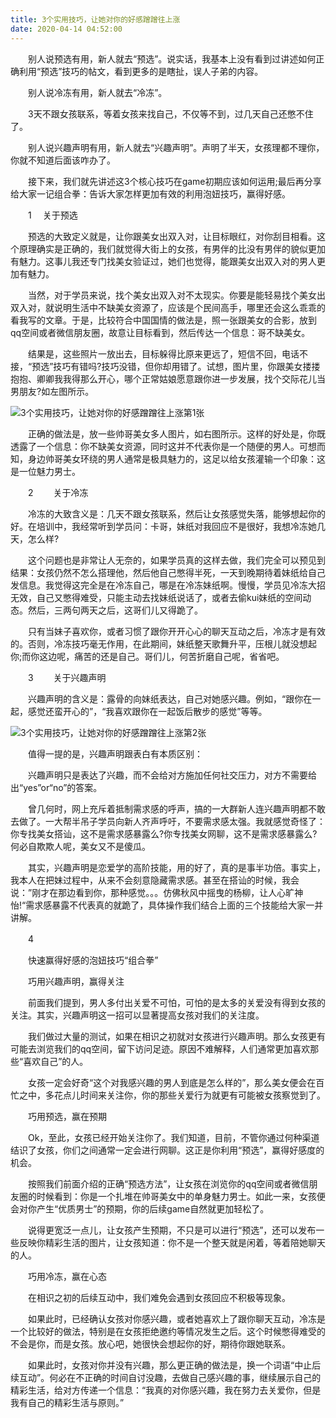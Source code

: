 ```yaml
---
title: 3个实用技巧，让她对你的好感蹭蹭往上涨
date: 2020-04-14 04:52:00
---
```




　　别人说预选有用，新人就去“预选”。说实话，我基本上没有看到过讲述如何正确利用“预选”技巧的帖文，看到更多的是瞎扯，误人子弟的内容。

　　别人说冷冻有用，新人就去“冷冻”。

　　3天不跟女孩联系，等着女孩来找自己，不仅等不到，过几天自己还憋不住了。

　　别人说兴趣声明有用，新人就去“兴趣声明”。声明了半天，女孩理都不理你，你就不知道后面该咋办了。

　　接下来，我们就先讲述这3个核心技巧在game初期应该如何运用;最后再分享给大家一记组合拳：告诉大家怎样更加有效的利用泡妞技巧，赢得好感。

　　1 　关于预选

　　预选的大致定义就是，让你跟美女出双入对，让目标眼红，对你刮目相看。这个原理确实是正确的，我们就觉得大街上的女孩，有男伴的比没有男伴的貌似更加有魅力。这事儿我还专门找美女验证过，她们也觉得，能跟美女出双入对的男人更加有魅力。

　　当然，对于学员来说，找个美女出双入对不太现实。你要是能轻易找个美女出双入对，就说明生活中不缺美女资源了，应该是个民间高手，哪里还会这么乖乖的看我写的文章。于是，比较符合中国国情的做法是，照一张跟美女的合影，放到qq空间或者微信朋友圈，故意让目标看到，然后传达一个信息：哥不缺美女。

　　结果是，这些照片一放出去，目标躲得比原来更远了，短信不回，电话不接，“预选”技巧有错吗?技巧没错，但你却用错了。试想，图片里，你跟美女搂搂抱抱、卿卿我我得那么开心，哪个正常姑娘愿意跟你进一步发展，找个交际花儿当男朋友?如左图所示。

![3个实用技巧，让她对你的好感蹭蹭往上涨第1张](/img/7e9d6d32e232d8dfffc03342b3d18efa.jpg)

　　正确的做法是，放一些帅哥美女多人图片，如右图所示。这样的好处是，你既透露了一个信息：你不缺美女资源，同时这并不代表你是一个随便的男人。可想而知，身边帅哥美女环绕的男人通常是极具魅力的，这足以给女孩灌输一个印象：这是一位魅力男士。

　　2 　　关于冷冻

　　冷冻的大致含义是：几天不跟女孩联系，然后让女孩感觉失落，能够想起你的好。在培训中，我经常听到学员问：卡哥，妹纸对我回应不是很好，我想冷冻她几天，怎么样?

　　这个问题也是非常让人无奈的，如果学员真的这样去做，我们完全可以预见到结果：女孩仍然不怎么搭理他，然后他自己憋得半死，一天到晚期待着妹纸给自己发信息。我觉得这完全是在冷冻自己，哪是在冷冻妹纸啊。慢慢，学员见冷冻大招无效，自己又憋得难受，只能主动去找妹纸说话了，或者去偷kui妹纸的空间动态。然后，三两句两天之后，这哥们儿又得跪了。

　　只有当妹子喜欢你，或者习惯了跟你开开心心的聊天互动之后，冷冻才是有效的。否则，冷冻技巧毫无作用，在此期间，妹纸整天歌舞升平，压根儿就没想起你;而你这边呢，痛苦的还是自己。哥们儿，何苦折磨自己呢，省省吧。

　　3 　　关于兴趣声明

　　兴趣声明的含义是：露骨的向妹纸表达，自己对她感兴趣。例如，“跟你在一起，感觉还蛮开心的”，“我喜欢跟你在一起饭后散步的感觉”等等。

![3个实用技巧，让她对你的好感蹭蹭往上涨第2张](/img/0305f41f53feea2b89c82f2266cbd36c.jpg)

　　值得一提的是，兴趣声明跟表白有本质区别：

　　兴趣声明只是表达了兴趣，而不会给对方施加任何社交压力，对方不需要给出“yes”or“no”的答案。

　　曾几何时，网上充斥着抵制需求感的呼声，搞的一大群新人连兴趣声明都不敢去做了。一大帮半吊子学员向新人齐声呼吁，不要需求感太强。我就感觉奇怪了：你专找美女搭讪，这不是需求感暴露么?你专找美女网聊，这不是需求感暴露么?何必自欺欺人呢，美女又不是傻瓜。

　　其实，兴趣声明是恋爱学的高阶技能，用的好了，真的是事半功倍。事实上，我本人在把妹过程中，从来不会刻意隐藏需求感。甚至在搭讪的时候，我会说：”刚才在那边看到你，那种感觉。。。仿佛秋风中摇曳的杨柳，让人心旷神怡!“需求感暴露不代表真的就跪了，具体操作我们结合上面的三个技能给大家一并讲解。

　　4

　　快速赢得好感的泡妞技巧“组合拳”

　　巧用兴趣声明，赢得关注

　　前面我们提到，男人多付出关爱不可怕，可怕的是太多的关爱没有得到女孩的关注。其实，兴趣声明这一招可以显著提高女孩对我们的关注度。

　　我们做过大量的测试，如果在相识之初就对女孩进行兴趣声明。那么女孩更有可能去浏览我们的qq空间，留下访问足迹。原因不难解释，人们通常更加喜欢那些“喜欢自己”的人。

　　女孩一定会好奇“这个对我感兴趣的男人到底是怎么样的”，那么美女便会在百忙之中，多花点儿时间来关注你，你的那些关爱行为就更有可能被女孩察觉到了。

　　巧用预选，赢在预期

　　Ok，至此，女孩已经开始关注你了。我们知道，目前，不管你通过何种渠道结识了女孩，你们之间通常一定会进行网聊。这正是你利用“预选”，赢得好感度的机会。

　　按照我们前面介绍的正确“预选方法”，让女孩在浏览你的qq空间或者微信朋友圈的时候看到：你是一个扎堆在帅哥美女中的单身魅力男士。如此一来，女孩便会对你产生“优质男士”的预期，你的后续game自然就更加轻松了。

　　说得更宽泛一点儿，让女孩产生预期，不只是可以进行“预选”，还可以发布一些反映你精彩生活的图片，让女孩知道：你不是一个整天就是闲着，等着陪她聊天的人。

　　巧用冷冻，赢在心态

　　在相识之初的后续互动中，我们难免会遇到女孩回应不积极等现象。

　　如果此时，已经确认女孩对你感兴趣，或者她喜欢上了跟你聊天互动，冷冻是一个比较好的做法，特别是在女孩拒绝邀约等情况发生之后。这个时候憋得难受的不会是你，而是女孩。放心吧，她很快会想起你的好，期待你跟她联系。

　　如果此时，女孩对你并没有兴趣，那么更正确的做法是，换一个词语“中止后续互动”。何必在不正确的时间自讨没趣，去做自己感兴趣的事，继续展示自己的精彩生活，给对方传递一个信息：“我真的对你感兴趣，我在努力去关爱你，但是我有自己的精彩生活与原则。”